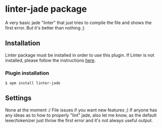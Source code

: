 # linter-jade package

A very basic jade "linter" that just tries to compile the file and shows the first error.  But
it's better than nothing ;)

## Installation
Linter package must be installed in order to use this plugin. If Linter is not installed, please
follow the instructions [here](https://github.com/AtomLinter/Linter).

### Plugin installation
```
$ apm install linter-jade
```

## Settings

None at the moment :/  File issues if you want new features ;)  If anyone has any ideas as to how to
properly "lint" jade, also let me know, as the default lexer/tokenizer just throw the first error
and it's not always useful output.
